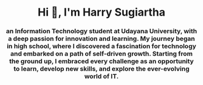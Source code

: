 <h1 align="center">Hi 👋, I'm Harry Sugiartha</h1>
<h3 align="center">an Information Technology student at Udayana University, with a deep passion for innovation and learning. My journey began in high school, where I discovered a fascination for technology and embarked on a path of self-driven growth. Starting from the ground up, I embraced every challenge as an opportunity to learn, develop new skills, and explore the ever-evolving world of IT.</h3>


